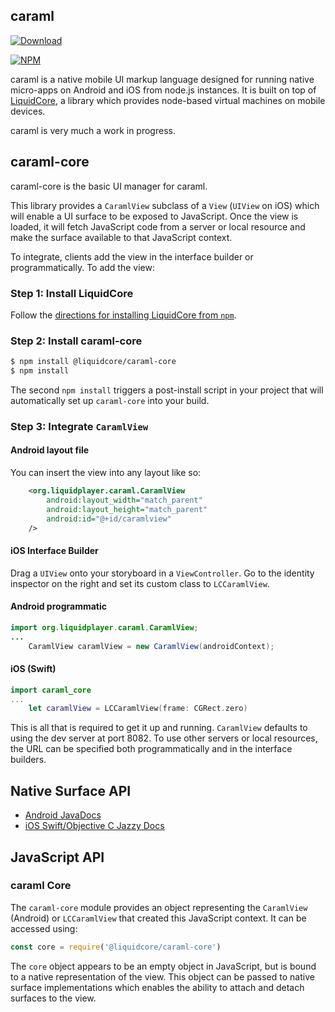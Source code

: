 caraml
------

[![Download](https://img.shields.io/npm/dt/@liquidcore/caraml-core.svg)](https://www.npmjs.com/package/@liquidcore/caraml-core)

[![NPM](https://nodei.co/npm/@liquidcore/caraml-core.png)](https://nodei.co/npm/@liquidcore/caraml-core)

caraml is a native mobile UI markup language designed for running native micro-apps on Android and iOS
from node.js instances.  It is built on top of [LiquidCore](https://github.com/LiquidPlayer/LiquidCore), a
library which provides node-based virtual machines on mobile devices.

caraml is very much a work in progress.

caraml-core
-----------

caraml-core is the basic UI manager for caraml.

This library provides a `CaramlView` subclass of a `View` (`UIView` on iOS) which will enable a UI
surface to be exposed to JavaScript.  Once the view is loaded, it will fetch JavaScript code from a server or
local resource and make the surface available to that JavaScript context.

To integrate, clients add the view in the interface builder or programmatically.  To add the view:

### Step 1: Install LiquidCore

Follow the [directions for installing LiquidCore from `npm`](https://github.com/LiquidPlayer/LiquidCore/blob/master/README.md#installation).

### Step 2: Install caraml-core

```bash
$ npm install @liquidcore/caraml-core
$ npm install
```

The second `npm install` triggers a post-install script in your project that will automatically set up `caraml-core` into your build.

### Step 3: Integrate `CaramlView`

#### Android layout file

You can insert the view into any layout like so:

```xml
    <org.liquidplayer.caraml.CaramlView
        android:layout_width="match_parent"
        android:layout_height="match_parent"
        android:id="@+id/caramlview"
    />
```

#### iOS Interface Builder

Drag a `UIView` onto your storyboard in a `ViewController`.  Go to the identity inspector on the right and
set its custom class to `LCCaramlView`.

#### Android programmatic

```java
import org.liquidplayer.caraml.CaramlView;
...
    CaramlView caramlView = new CaramlView(androidContext);
```

#### iOS (Swift)
```swift
import caraml_core
...
    let caramlView = LCCaramlView(frame: CGRect.zero)
```

This is all that is required to get it up and running.  `CaramlView` defaults to using the dev server at port
8082.  To use other servers or local resources, the URL can be specified both programmatically and in the
interface builders.


Native Surface API
------------------

* [Android JavaDocs](https://liquidplayer.github.io/caraml-core-android/index.html)
* [iOS Swift/Objective C Jazzy Docs](https://liquidplayer.github.io/caraml-core/index.html)

JavaScript API
--------------

### caraml Core

The `caraml-core` module provides an object representing the `CaramlView` (Android) or `LCCaramlView` that
created this JavaScript context.  It can be accessed using:

```javascript
const core = require('@liquidcore/caraml-core')
```

The `core` object appears to be an empty object in JavaScript, but is bound to a native representation
of the view.  This object can be passed to native surface implementations which enables the ability to attach
and detach surfaces to the view.
